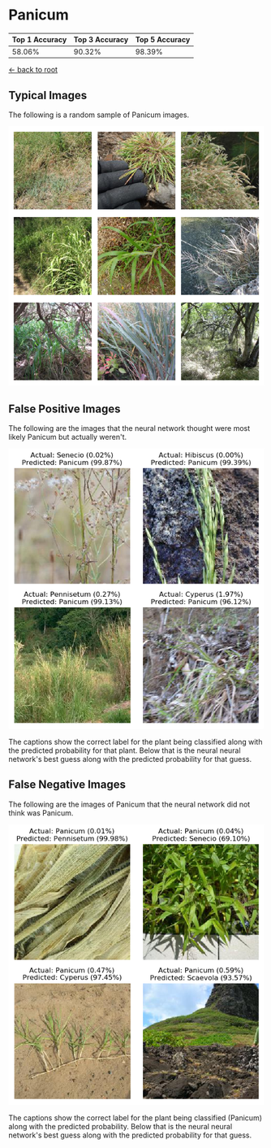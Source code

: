 
# Panicum

| Top 1 Accuracy | Top 3 Accuracy | Top 5 Accuracy | 
| --- | --- | --- |
| 58.06% | 90.32% | 98.39% | 

[← back to root](https://github.com/HACC2018/ohia.ai#results)

## Typical Images
The following is a random sample of Panicum images.
<p align="center"> <img src="../../../figures/typical/Panicum.png?raw=true"> </p>

## False Positive Images
The following are the images that the neural network thought were most likely Panicum but actually weren't.  
<p align="center"> <img src="../../../figures/false_positives/Panicum.png?raw=true"> </p>
The captions show the correct label for the plant being classified along with the predicted probability for that plant.  Below that is the neural neural network's best guess along with the predicted probability for that guess.

## False Negative Images
The following are the images of Panicum that the neural network did not think was Panicum.  
<p align="center"> <img src="../../../figures/false_negatives/Panicum.png?raw=true"> </p>
The captions show the correct label for the plant being classified (Panicum) along with the predicted probability.  Below that is the neural neural network's best guess along with the predicted probability for that guess.
